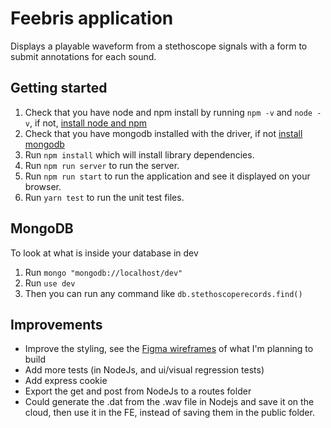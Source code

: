 # Feebris application

Displays a playable waveform from a stethoscope signals with a form to submit annotations for each sound.

## Getting started

1. Check that you have node and npm install by running `npm -v` and `node -v`, if not, [install node and npm](https://www.npmjs.com/get-npm)
1. Check that you have mongodb installed with the driver, if not [install mongodb](https://www.npmjs.com/package/mongodb)
2. Run `npm install` which will install library dependencies.
3. Run `npm run server` to run the server.
4. Run `npm run start` to run the application and see it displayed on your browser.
5. Run `yarn test` to run the unit test files.


## MongoDB
To look at what is inside your database in dev
1. Run `mongo "mongodb://localhost/dev"`
2. Run `use dev`
3. Then you can run any command like `db.stethoscoperecords.find()`


## Improvements
- Improve the styling, see the [Figma wireframes](https://www.figma.com/file/EZsRDqVIBQbjdL6QqQroDqOH/Todo-list-recorded) of what I'm planning to build
- Add more tests (in NodeJs, and ui/visual regression tests)
- Add express cookie
- Export the get and post from NodeJs to a routes folder
- Could generate the .dat from the .wav file in Nodejs and save it on the cloud, then use it in the FE, instead of saving them in the public folder.
